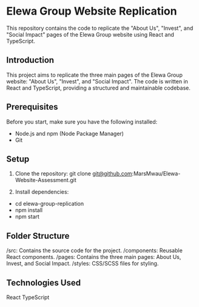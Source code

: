 # Elewa Group Website Replication

This repository contains the code to replicate the "About Us", "Invest", and "Social Impact" pages of the Elewa Group website using React and TypeScript.

## Introduction

This project aims to replicate the three main pages of the Elewa Group website: "About Us", "Invest", and "Social Impact". The code is written in React and TypeScript, providing a structured and maintainable codebase.

## Prerequisites

Before you start, make sure you have the following installed:
- Node.js and npm (Node Package Manager)
- Git

## Setup
1. Clone the repository:
git clone git@github.com:MarsMwau/Elewa-Website-Assessment.git

2. Install dependencies:
- cd elewa-group-replication
- npm install
- npm start

## Folder Structure
/src: Contains the source code for the project.
/components: Reusable React components.
/pages: Contains the three main pages: About Us, Invest, and Social Impact.
/styles: CSS/SCSS files for styling.

## Technologies Used
React
TypeScript